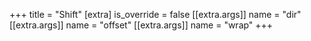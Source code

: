 +++
title = "Shift"
[extra]
is_override = false
[[extra.args]]
name = "dir"
[[extra.args]]
name = "offset"
[[extra.args]]
name = "wrap"
+++